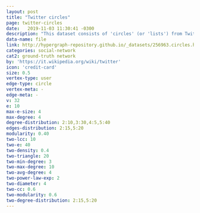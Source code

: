 ```yaml
---
layout: post
title: "Twitter circles"
page: twitter-circles
date:   2019-11-03 11:30:41 -0300
description: "This dataset consists of 'circles' (or 'lists') from Twitter. Twitter data was crawled from public sources. The dataset includes node features (profiles), circles, and ego networks."
data-name: file
link: http://hypergraph-repository.github.io/_datasets/256963.circles.hgf
categories: social-network
cat2: ground-truth network
by: 'https://it.wikipedia.org/wiki/twitter'
icon: 'credit-card'
size: 0.5
vertex-type: user
edge-type: circle
vertex-meta: -
edge-meta: -
v: 32
e: 10
max-e-size: 4
max-degree: 4
degree-distribution: 2:10,3:30,4:5,5:40
edges-distribution: 2:15,5:20
modularity: 0.40
two-lcc: 10
two-e: 40
two-density: 0.4
two-triangle: 20
two-min-degree: 3
two-max-degree: 10
two-avg-degree: 4
two-power-law-exp: 2
two-diameter: 4
two-cc: 0.6
two-modularity: 0.6
two-degree-distribution: 2:15,5:20
---
```

